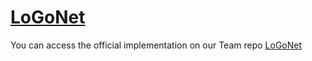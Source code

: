 # [LoGoNet](https://github.com/PJLab-ADG/LoGoNet)
You can access the official implementation on our Team repo [LoGoNet](https://github.com/PJLab-ADG/LoGoNet)
